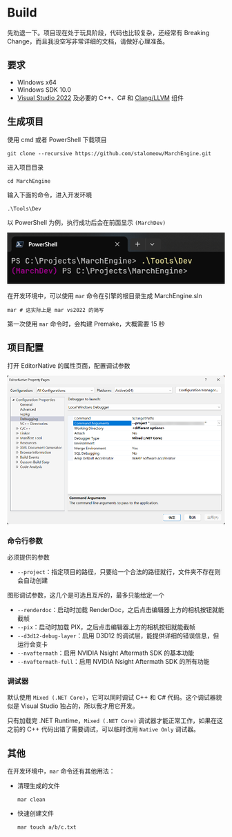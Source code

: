 # Build

先劝退一下。项目现在处于玩具阶段，代码也比较复杂，还经常有 Breaking Change，而且我没空写非常详细的文档，请做好心理准备。

## 要求

- Windows x64
- Windows SDK 10.0
- [Visual Studio 2022](https://visualstudio.microsoft.com/zh-hans/vs/) 及必要的 C++、C# 和 [Clang/LLVM](https://learn.microsoft.com/en-us/cpp/build/clang-support-msbuild) 组件

## 生成项目

使用 cmd 或者 PowerShell 下载项目

``` shell
git clone --recursive https://github.com/stalomeow/MarchEngine.git
```

进入项目目录

``` shell
cd MarchEngine
```

输入下面的命令，进入开发环境

``` shell
.\Tools\Dev
```

以 PowerShell 为例，执行成功后会在前面显示 `(MarchDev)`

<p align="center"><img src="Attachments/march-dev-env.png"></p>

在开发环境中，可以使用 `mar` 命令在引擎的根目录生成 MarchEngine.sln

```shell
mar # 这实际上是 mar vs2022 的简写
```

第一次使用 `mar` 命令时，会构建 Premake，大概需要 15 秒

## 项目配置

打开 EditorNative 的属性页面，配置调试参数

<p align="center"><img src="Attachments/editor-debugging.png"></p>

### 命令行参数

必须提供的参数

- `--project`：指定项目的路径，只要给一个合法的路径就行，文件夹不存在则会自动创建

图形调试参数，这几个是可选且互斥的，最多只能给定一个

- `--renderdoc`：启动时加载 RenderDoc，之后点击编辑器上方的相机按钮就能截帧
- `--pix`：启动时加载 PIX，之后点击编辑器上方的相机按钮就能截帧
- `--d3d12-debug-layer`：启用 D3D12 的调试层，能提供详细的错误信息，但运行会变卡
- `--nvaftermath`：启用 NVIDIA Nsight Aftermath SDK 的基本功能
- `--nvaftermath-full`：启用 NVIDIA Nsight Aftermath SDK 的所有功能

### 调试器

默认使用 `Mixed (.NET Core)`，它可以同时调试 C++ 和 C# 代码。这个调试器貌似是 Visual Studio 独占的，所以我才用它开发。

只有加载完 .NET Runtime，`Mixed (.NET Core)` 调试器才能正常工作，如果在这之前的 C++ 代码出错了需要调试，可以临时改用 `Native Only` 调试器。

## 其他

在开发环境中，`mar` 命令还有其他用法：

- 清理生成的文件

    ``` shell
    mar clean
    ```

- 快速创建文件

    ``` shell
    mar touch a/b/c.txt
    ```
